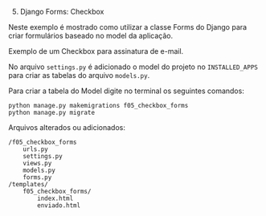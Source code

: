 05. Django Forms: Checkbox

Neste exemplo é mostrado como utilizar a classe Forms do Django para criar formulários baseado no model da aplicação.

Exemplo de um Checkbox para assinatura de e-mail. 

No arquivo `settings.py` é adicionado o model do projeto no `INSTALLED_APPS` para criar as tabelas do arquivo `models.py`.

Para criar a tabela do Model digite no terminal os seguintes comandos:

    python manage.py makemigrations f05_checkbox_forms
    python manage.py migrate


Arquivos alterados ou adicionados:

    /f05_checkbox_forms
        urls.py
        settings.py
        views.py
        models.py
        forms.py
    /templates/
        f05_checkbox_forms/
            index.html
            enviado.html